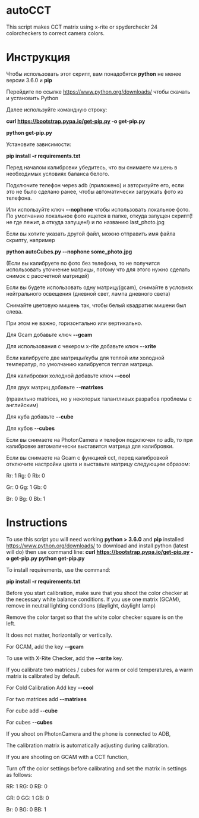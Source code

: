 # autoCCT
This script makes CCT matrix using x-rite or spydercheckr 24 colorcheckers to correct camera colors.
  
# Инструкция

Чтобы использовать этот скрипт, вам понадобятся **python** не менее версии 3.6.0 и **pip**

Перейдите по ссылке https://www.python.org/downloads/  чтобы скачать и установить Python

Далее используйте командную строку:

  **curl https://bootstrap.pypa.io/get-pip.py -o get-pip.py**

  **python get-pip.py**

Установите зависимости:
  
  **pip install -r requirements.txt**

Перед началом калибровки убедитесь, что вы снимаете мишень в необходимых условиях баланса белого.

Подключите телефон через adb (приложено) и авторизуйте его, если это не было сделано ранее, чтобы автоматически загружать фото из телефона. 

Или используйте ключ **--nophone** чтобы использовать локальное фото. По умолчанию локальное фото ищется в папке, откуда запущен скрипт(!не где лежит, а откуда запущен!) и по названию last_photo.jpg

Если вы хотите указать другой файл, можно отправить имя файла скрипту, например 
  
  **python autoCubes.py --nophone some_photo.jpg**

(Если вы калибруете по фото без телефона, то не получится использовать уточнение матрицы, потому что для этого нужно сделать снимок с рассчетной матрицей)

Если вы будете использовать одну матрицу(gcam), снимайте в условиях нейтрального освещения
(дневной свет, лампа дневного света)

Снимайте цветовую мишень так, чтобы белый квадратик мишени был слева.

При этом не важно, горизонтально или вертикально.

Для Gcam добавьте ключ **--gcam**

Для использования с чекером x-rite  добавьте ключ **--xrite**

Если калибруете две матрицы/кубы для теплой или холодной температур, по умолчанию калибруется теплая матрица.

Для калибровки холодной добавьте ключ **--cool**

Для двух матриц добавьте **--matrixes**

(правильно matrices, но у некоторых талантливых разрабов проблемы с английским)

Для куба добавьте **--cube**

Для кубов **--cubes**


Если вы снимаете на PhotonCamera и телефон подключен по adb, 
то при калибровке автоматически выставится матрица для калибровки.

Если вы снимаете на Gcam с функцией cct, 
перед калибровкой отключите настройки цвета и выставьте матрицу следующим образом:

Rr: 1  Rg: 0  Rb: 0

Gr: 0  Gg: 1  Gb: 0

Br: 0  Bg: 0  Bb: 1

    
# Instructions

To use this script you will need working **python > 3.6.0** and **pip** installed
https://www.python.org/downloads/  to download and install python (latest will do)
then use command line:
**curl https://bootstrap.pypa.io/get-pip.py -o get-pip.py**
**python get-pip.py**

To install requirements, use the command:
  
  **pip install -r requirements.txt**
  
  
Before you start calibration, make sure that you shoot the color checker at the necessary white balance conditions.
If you use one matrix (GCAM), remove in neutral lighting conditions
(daylight, daylight lamp)

Remove the color target so that the white color checker square is on the left.

It does not matter, horizontally or vertically.

For GCAM, add the key **--gcam**

To use with X-Rite Checker, add the **--xrite** key.

If you calibrate two matrices / cubes for warm or cold temperatures, a warm matrix is calibrated by default.

For Cold Calibration Add key **--cool**

For two matrices add **--matrixes**

For cube add **--cube**

For cubes **--cubes**

If you shoot on PhotonCamera and the phone is connected to ADB,

The calibration matrix is automatically adjusting during calibration.

If you are shooting on GCAM with a CCT function,

Turn off the color settings before calibrating and set the matrix in settings as follows:

RR: 1 RG: 0 RB: 0

GR: 0 GG: 1 GB: 0

Br: 0 BG: 0 BB: 1
